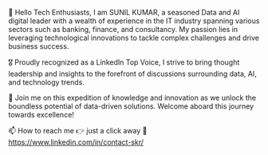 👋 Hello Tech Enthusiasts, I am SUNIL KUMAR, a seasoned Data and AI digital leader with a wealth of experience in the IT industry spanning various sectors such as banking, finance, and consultancy. My passion lies in leveraging technological innovations to tackle complex challenges and drive business success.

🎖️ Proudly recognized as a LinkedIn Top Voice, I strive to bring thought leadership and insights to the forefront of discussions surrounding data, AI, and technology trends.

🚀 Join me on this expedition of knowledge and innovation as we unlock the boundless potential of data-driven solutions. Welcome aboard this journey towards excellence! 


📫 How to reach me 👉 just a click away 🛫 https://www.linkedin.com/in/contact-skr/


<!---
contact-skr07/contact-skr07 is a ✨ special ✨ repository
--->
